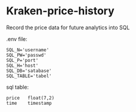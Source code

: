 # Kraken-price-history
Record the price data for future analytics into SQL

.env file:
```
SQL_N='username'
SQL_PW='passwd'
SQL_P='port'
SQL_H='host'
SQL_DB='satabase'
SQL_TABLE='tabel'
```

sql table:
```
price 	float(7,2)
time 	timestamp 	
```






